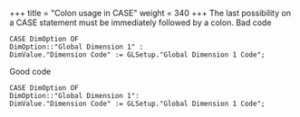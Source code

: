 +++
title = "Colon usage in CASE"
weight = 340
+++
The last possibility on a CASE statement must be immediately followed by a colon. Bad code

    CASE DimOption OF
    DimOption::"Global Dimension 1" :
    DimValue."Dimension Code" := GLSetup."Global Dimension 1 Code";

Good code

    CASE DimOption OF
    DimOption::"Global Dimension 1":
    DimValue."Dimension Code" := GLSetup."Global Dimension 1 Code";
